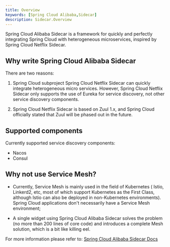 ```yaml
---
title: Overview
keywords: [Spring Cloud Alibaba,Sidecar]
description: Sidecar.Overview
---
```


Spring Cloud Alibaba Sidecar is a framework for quickly and perfectly integrating Spring Cloud with heterogeneous microservices, inspired by Spring Cloud Netflix Sidecar.

## Why write Spring Cloud Alibaba Sidecar

There are two reasons:

1. Spring Cloud subproject Spring Cloud Netflix Sidecar can quickly integrate heterogeneous micro services. However, Spring Cloud Netflix Sidecar only supports the use of Eureka for service discovery, not other service discovery components.

2. Spring Cloud Netflix Sidecar is based on Zuul 1.x, and Spring Cloud officially stated that Zuul will be phased out in the future.

## Supported components

Currently supported service discovery components:
- Nacos
- Consul

## Why not use Service Mesh?

- Currently, Service Mesh is mainly used in the field of Kubernetes ( Istio, Linkerd2, etc, most of which support Kubernetes as the First Class, although Istio can also be deployed in non-Kubernetes environments). Spring Cloud applications don't necessarily have a Service Mesh environment;

- A single widget using Spring Cloud Alibaba Sidecar solves the problem (no more than 200 lines of core code) and introduces a complete Mesh solution, which is a bit like killing eel.

For more information please refer to: [Spring Cloud Alibaba Sidecar  Docs](https://spring-cloud-alibaba-group.github.io/github-pages/hoxton/zh-cn/index.html#_spring_cloud_alibaba_sidecar)